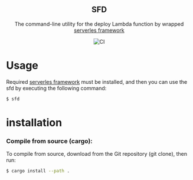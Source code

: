 <div align="center">
<h2>SFD</h2>

The command-line utility for the deploy Lambda function by wrapped [serverles framework](https://www.serverless.com/)

![CI](https://github.com/ta3113ta/sfd/actions/workflows/CI.yml/badge.svg)

</div>

# Usage
Required [serverles framework](https://www.serverless.com/) must be installed,
and then you can use the sfd by executing the following command:

```bash
$ sfd
```


# installation

### Compile from source (cargo): 
To compile from source, download from the Git repository (git clone), then run:
```bash
$ cargo install --path .
```
